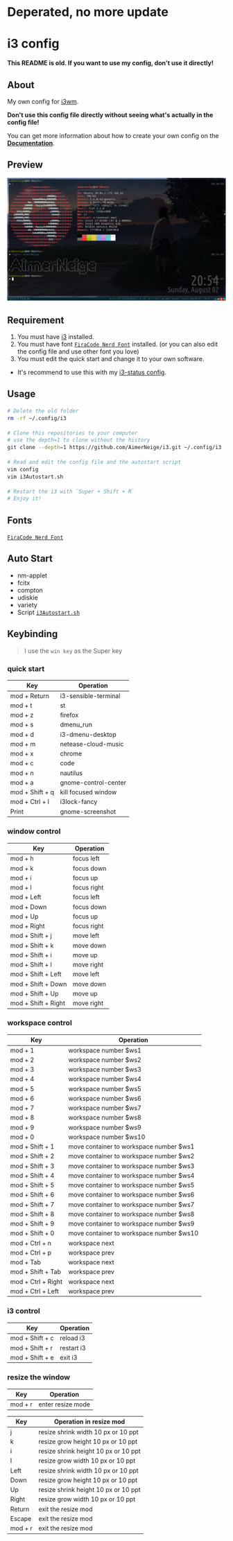 # **Deperated, no more update**

# i3 config

**This README is old. If you want to use my config, don't use
it directly!**

## About

My own config for [i3wm](https://i3wm.org/).

**Don't use this config file directly without seeing what's actually in the config file!**

You can get more information about how to create your own config on the [**Documentation**](https://i3wm.org/docs/).

## Preview

![Preview.png](https://raw.githubusercontent.com/aimerneige/PicGoData/master/img/i3-preview.png)

## Requirement

1. You must have [i3](https://i3wm.org/) installed.
2. You must have font [`FiraCode Nerd Font`](https://github.com/ryanoasis/nerd-fonts/tree/master/patched-fonts/FiraCode) installed. (or you can also edit the config file and use other font you love)
3. You must edit the quick start and change it to your own software.

- It's recommend to use this with my [i3-status config](https://www.github.com/AimerNeige/i3status).

## Usage

```bash
# Delete the old folder
rm -rf ~/.config/i3

# Clone this repositories to your computer
# use the depth=1 to clone without the history
git clone --depth=1 https://github.com/AimerNeige/i3.git ~/.config/i3

# Read and edit the config file and the autostart script
vim config
vim i3Autostart.sh

# Restart the i3 with `Super + Shift + R`
# Enjoy it!
```

## Fonts

[`FiraCode Nerd Font`](https://github.com/ryanoasis/nerd-fonts/tree/master/patched-fonts/FiraCode)

## Auto Start

- nm-applet
- fcitx
- compton
- udiskie
- variety
- Script [`i3Autostart.sh`](https://github.com/aimerneige/i3/blob/master/i3Autostart.sh)

## Keybinding

> I use the `win key` as the Super key

### quick start

| Key             | Operation            |
| --------------- | -------------------- |
| mod + Return    | i3-sensible-terminal |
| mod + t         | st                   |
| mod + z         | firefox              |
| mod + s         | dmenu_run            |
| mod + d         | i3-dmenu-desktop     |
| mod + m         | netease-cloud-music  |
| mod + x         | chrome               |
| mod + c         | code                 |
| mod + n         | nautilus             |
| mod + a         | gnome-control-center |
| mod + Shift + q | kill focused window  |
| mod + Ctrl + l  | i3lock-fancy         |
| Print           | gnome-screenshot     |

### window control

| Key                 | Operation   |
| ------------------- | ----------- |
| mod + h             | focus left  |
| mod + k             | focus down  |
| mod + i             | focus up    |
| mod + l             | focus right |
| mod + Left          | focus left  |
| mod + Down          | focus down  |
| mod + Up            | focus up    |
| mod + Right         | focus right |
| mod + Shift + j     | move left   |
| mod + Shift + k     | move down   |
| mod + Shift + i     | move up     |
| mod + Shift + l     | move right  |
| mod + Shift + Left  | move left   |
| mod + Shift + Down  | move down   |
| mod + Shift + Up    | move up     |
| mod + Shift + Right | move right  |

### workspace control

| Key                | Operation                                |
| ------------------ | ---------------------------------------- |
| mod + 1            | workspace number $ws1                    |
| mod + 2            | workspace number $ws2                    |
| mod + 3            | workspace number $ws3                    |
| mod + 4            | workspace number $ws4                    |
| mod + 5            | workspace number $ws5                    |
| mod + 6            | workspace number $ws6                    |
| mod + 7            | workspace number $ws7                    |
| mod + 8            | workspace number $ws8                    |
| mod + 9            | workspace number $ws9                    |
| mod + 0            | workspace number $ws10                   |
| mod + Shift + 1    | move container to workspace number $ws1  |
| mod + Shift + 2    | move container to workspace number $ws2  |
| mod + Shift + 3    | move container to workspace number $ws3  |
| mod + Shift + 4    | move container to workspace number $ws4  |
| mod + Shift + 5    | move container to workspace number $ws5  |
| mod + Shift + 6    | move container to workspace number $ws6  |
| mod + Shift + 7    | move container to workspace number $ws7  |
| mod + Shift + 8    | move container to workspace number $ws8  |
| mod + Shift + 9    | move container to workspace number $ws9  |
| mod + Shift + 0    | move container to workspace number $ws10 |
| mod + Ctrl + n     | workspace next                           |
| mod + Ctrl + p     | workspace prev                           |
| mod + Tab          | workspace next                           |
| mod + Shift + Tab  | workspace prev                           |
| mod + Ctrl + Right | workspace next                           |
| mod + Ctrl + Left  | workspace prev                           |

### i3 control

| Key             | Operation  |
| --------------- | ---------- |
| mod + Shift + c | reload i3  |
| mod + Shift + r | restart i3 |
| mod + Shift + e | exit i3    |

### resize the window

| Key     | Operation         |
| ------- | ----------------- |
| mod + r | enter resize mode |

| Key     | Operation in resize mod              |
| ------- | ------------------------------------ |
| j       | resize shrink width 10 px or 10 ppt  |
| k       | resize grow height 10 px or 10 ppt   |
| i       | resize shrink height 10 px or 10 ppt |
| l       | resize grow width 10 px or 10 ppt    |
| Left    | resize shrink width 10 px or 10 ppt  |
| Down    | resize grow height 10 px or 10 ppt   |
| Up      | resize shrink height 10 px or 10 ppt |
| Right   | resize grow width 10 px or 10 ppt    |
| Return  | exit the resize mod                  |
| Escape  | exit the resize mod                  |
| mod + r | exit the resize mod                  |

